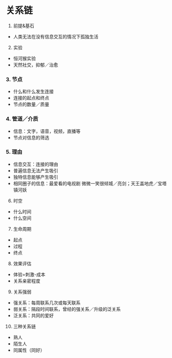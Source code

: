 # 关系链
1. 前提&基石
* 人类无法在没有信息交互的情况下孤独生活
2. 实验
* 恒河猴实验
* 天然社交，抑郁／治愈
### 3. 节点
* 什么和什么发生连接
* 连接的起点和终点
* 节点的数量／质量
### 4. 管道／介质
* 信息：文字，语音，视频，直播等
* 节点对信息的筛选
### 5. 理由
* 信息交互：连接的理由
* 普遍信息无法产生吸引
* 独特信息能够产生吸引
* 相同圈子的信息：最爱看的电视剧 微微一笑很倾城／亮剑；天王盖地虎／宝塔镇河妖
6. 时空
* 什么时间
* 什么空间
7. 生命周期
* 起点
* 过程
* 终点
8. 效果评估
* 体验=刺激-成本
* 关系亲密程度
9. 关系强弱
* 强关系：每周联系几次或每天联系
* 弱关系：隔段时间联系，曾经的强关系／升级的泛关系
* 泛关系：共同的爱好
10. 三种关系链
* 熟人
* 陌生人
* 同属性（同好）
